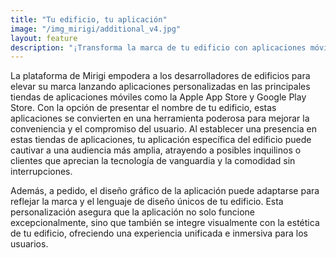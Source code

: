 ```yaml
---
title: "Tu edificio, tu aplicación"
image: "/img_mirigi/additional_v4.jpg"
layout: feature
description: "¡Transforma la marca de tu edificio con aplicaciones móviles personalizadas de Mirigi!"
---
```


La plataforma de Mirigi empodera a los desarrolladores de edificios para elevar su marca lanzando aplicaciones personalizadas en las principales tiendas de aplicaciones móviles como la Apple App Store y Google Play Store. Con la opción de presentar el nombre de tu edificio, estas aplicaciones se convierten en una herramienta poderosa para mejorar la conveniencia y el compromiso del usuario. Al establecer una presencia en estas tiendas de aplicaciones, tu aplicación específica del edificio puede cautivar a una audiencia más amplia, atrayendo a posibles inquilinos o clientes que aprecian la tecnología de vanguardia y la comodidad sin interrupciones.

Además, a pedido, el diseño gráfico de la aplicación puede adaptarse para reflejar la marca y el lenguaje de diseño únicos de tu edificio. Esta personalización asegura que la aplicación no solo funcione excepcionalmente, sino que también se integre visualmente con la estética de tu edificio, ofreciendo una experiencia unificada e inmersiva para los usuarios.

